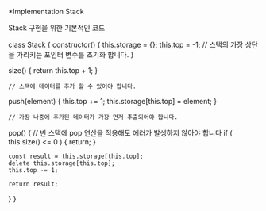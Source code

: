 *Implementation Stack
<p>Stack 구현을 위한 기본적인 코드</p>

class Stack {
  constructor() {
    this.storage = {};
    this.top = -1; // 스택의 가장 상단을 가리키는 포인터 변수를 초기화 합니다.
  }

  size() {
    return this.top + 1;
  }

	// 스택에 데이터를 추가 할 수 있어야 합니다.
  push(element) {
    this.top += 1;
    this.storage[this.top] = element;
  }
	
	// 가장 나중에 추가된 데이터가 가장 먼저 추출되어야 합니다.
  pop() {
    // 빈 스택에 pop 연산을 적용해도 에러가 발생하지 않아야 합니다
    if ( this.size() <= 0 ) {
      return;
    }

    const result = this.storage[this.top];
    delete this.storage[this.top];
    this.top -= 1;
    
    return result;
  }
}